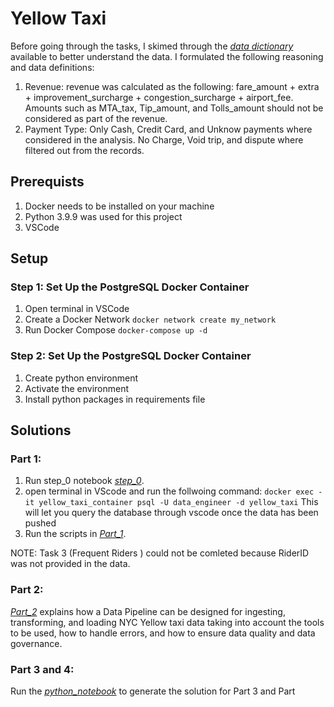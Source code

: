 # Yellow Taxi

Before going through the tasks, I skimed through the [*data dictionary*](https://www.nyc.gov/assets/tlc/downloads/pdf/data_dictionary_trip_records_yellow.pdf) available to better understand the data. I formulated the following reasoning and data definitions:
1. Revenue:
   revenue was calculated as the following: fare_amount + extra + improvement_surcharge + congestion_surcharge + airport_fee. Amounts such as MTA_tax, Tip_amount, and Tolls_amount should not be considered as part of the revenue.
2. Payment Type:
    Only Cash, Credit Card, and Unknow payments where considered in the analysis. No Charge, Void trip, and dispute where filtered out from the records.

 ## Prerequists
 1. Docker needs to be installed on your machine
 2. Python 3.9.9 was used for this project
 3. VSCode
 
 ## Setup
  ### Step 1: Set Up the PostgreSQL Docker Container
  1. Open terminal in VSCode
  2. Create a Docker Network
  `docker network create my_network`
  3. Run Docker Compose
  `docker-compose up -d`
  
  ### Step 2: Set Up the PostgreSQL Docker Container
  1. Create python environment
  2. Activate the environment
  3. Install python packages in requirements file
 
 ## Solutions
  ### Part 1:
   1. Run step_0 notebook [*step_0*](Solutions/step_0.ipynb).
   2. open terminal in VScode and run the follwoing command:
   `docker exec -it yellow_taxi_container psql -U data_engineer -d yellow_taxi`
   This will let you query the database through vscode once the data has been pushed
   3. Run the scripts in [*Part_1*](Solutions/Part_1.sql).

   NOTE: Task 3 (Frequent Riders ) could not be comleted because RiderID was not provided in the data.
  
  ### Part 2:
   [*Part_2*](Solutions/Part_2.md) explains how a Data Pipeline can be designed for ingesting, transforming, and loading NYC Yellow taxi data taking into account the tools to be used, how to handle errors, and how to ensure data quality and data governance.
   
  ### Part 3 and 4:
  Run the [*python_notebook*](Solutions/Part_3_4.ipynb) to generate the solution for Part 3 and Part 


   
